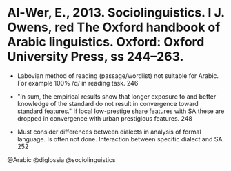 # Al-Wer, E., 2013. Sociolinguistics. I J. Owens, red The Oxford handbook of Arabic linguistics. Oxford: Oxford University Press, ss 244–263.

- Labovian method of reading (passage/wordlist) not suitable for Arabic. For example 100% /q/ in reading task. 246

- "In sum, the empirical results show that longer exposure to and better knowledge of the standard do not result in convergence toward standard features." If local low-prestige share features with SA these are dropped in convergence with urban prestigious features. 248

- Must consider differences between dialects in analysis of formal language. Is often not done. Interaction between specific dialect and SA. 252 

@Arabic
@diglossia
@sociolinguistics
